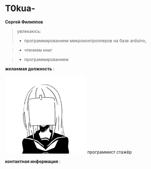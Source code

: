 # T0kua-

**Cергей Филиппов**
> увлекаюсь:
> *  программированием микроконтроллеров на базе arduino,

> *  чтением книг

> * программированием 

**желаемая должность** :

![ошибка](image/face.png) программист стажёр

**контактная информация** :
